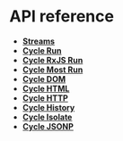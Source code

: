 # API reference

- **[Streams](streams.html)**
- **[Cycle Run](run.html)**
- **[Cycle RxJS Run](rxjs-run.html)**
- **[Cycle Most Run](most-run.html)**
- **[Cycle DOM](dom.html)**
- **[Cycle HTML](html.html)**
- **[Cycle HTTP](http.html)**
- **[Cycle History](history.html)**
- **[Cycle Isolate](isolate.html)**
- **[Cycle JSONP](jsonp.html)**
